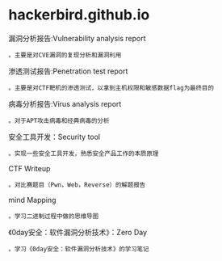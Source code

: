 # hackerbird.github.io
漏洞分析报告:Vulnerability analysis report
    
    。主要是对CVE漏洞的复现分析和漏洞利用

渗透测试报告:Penetration test report
    
    。主要是对CTF靶机的渗透测试，以拿到主机权限和敏感数据flag为最终目的

病毒分析报告:Virus analysis report
    
    。对于APT攻击病毒和经典病毒的分析
    
安全工具开发：Security tool 
    
    。实现一些安全工具开发，熟悉安全产品工作的本质原理

CTF Writeup
    
    。对比赛题目（Pwn，Web，Reverse）的解题报告
    
mind Mapping
     
    。学习二进制过程中做的思维导图

《0day安全：软件漏洞分析技术》：Zero Day
    
    。学习《0day安全：软件漏洞分析技术》的学习笔记
